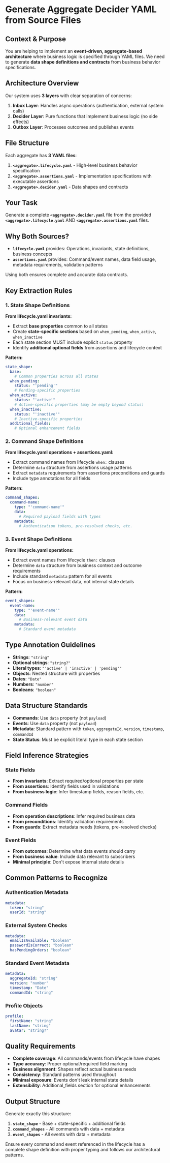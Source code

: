 # Generate Aggregate Decider YAML from Source Files

## Context & Purpose

You are helping to implement an **event-driven, aggregate-based architecture** where business logic is specified through YAML files. We need to generate **data shape definitions and contracts** from business behavior specifications.

## Architecture Overview

Our system uses **3 layers** with clear separation of concerns:

1. **Inbox Layer**: Handles async operations (authentication, external system calls)
2. **Decider Layer**: Pure functions that implement business logic (no side effects)
3. **Outbox Layer**: Processes outcomes and publishes events

## File Structure

Each aggregate has **3 YAML files**:

1. **`<aggregate>.lifecycle.yaml`** - High-level business behavior specification
2. **`<aggregate>.assertions.yaml`** - Implementation specifications with executable assertions
3. **`<aggregate>.decider.yaml`** - Data shapes and contracts

## Your Task

Generate a complete **`<aggregate>.decider.yaml`** file from the provided **`<aggregate>.lifecycle.yaml`** AND **`<aggregate>.assertions.yaml`** files.

## Why Both Sources?

- **`lifecycle.yaml`** provides: Operations, invariants, state definitions, business concepts
- **`assertions.yaml`** provides: Command/event names, data field usage, metadata requirements, validation patterns

Using both ensures complete and accurate data contracts.

## Key Extraction Rules

### 1. State Shape Definitions

**From lifecycle.yaml invariants:**
- Extract **base properties** common to all states
- Create **state-specific sections** based on `when_pending`, `when_active`, `when_inactive`
- Each state section MUST include explicit `status` property
- Identify **additional optional fields** from assertions and lifecycle context

**Pattern:**
```yaml
state_shape:
  base:
    # Common properties across all states
  when_pending:
    status: "'pending'"
    # Pending-specific properties
  when_active:
    status: "'active'"
    # Active-specific properties (may be empty beyond status)
  when_inactive:
    status: "'inactive'"
    # Inactive-specific properties
  additional_fields:
    # Optional enhancement fields
```

### 2. Command Shape Definitions

**From lifecycle.yaml operations + assertions.yaml:**
- Extract command names from lifecycle `when:` clauses
- Determine `data` structure from assertions usage patterns
- Extract `metadata` requirements from assertions preconditions and guards
- Include type annotations for all fields

**Pattern:**
```yaml
command_shapes:
  command-name:
    type: "'command-name'"
    data:
      # Required payload fields with types
    metadata:
      # Authentication tokens, pre-resolved checks, etc.
```

### 3. Event Shape Definitions

**From lifecycle.yaml operations:**
- Extract event names from lifecycle `then:` clauses
- Determine `data` structure from business context and outcome requirements
- Include standard `metadata` pattern for all events
- Focus on business-relevant data, not internal state details

**Pattern:**
```yaml
event_shapes:
  event-name:
    type: "'event-name'"
    data:
      # Business-relevant event data
    metadata:
      # Standard event metadata
```

## Type Annotation Guidelines

- **Strings**: `"string"`
- **Optional strings**: `"string?"`
- **Literal types**: `"'active' | 'inactive' | 'pending'"`
- **Objects**: Nested structure with properties
- **Dates**: `"Date"`
- **Numbers**: `"number"`
- **Booleans**: `"boolean"`

## Data Structure Standards

- **Commands**: Use `data` property (not `payload`)
- **Events**: Use `data` property (not `payload`)
- **Metadata**: Standard pattern with `token`, `aggregateId`, `version`, `timestamp`, `commandId`
- **State Status**: Must be explicit literal type in each state section

## Field Inference Strategies

### State Fields
- **From invariants**: Extract required/optional properties per state
- **From assertions**: Identify fields used in validations
- **From business logic**: Infer timestamp fields, reason fields, etc.

### Command Fields
- **From operation descriptions**: Infer required business data
- **From preconditions**: Identify validation requirements
- **From guards**: Extract metadata needs (tokens, pre-resolved checks)

### Event Fields
- **From outcomes**: Determine what data events should carry
- **From business value**: Include data relevant to subscribers
- **Minimal principle**: Don't expose internal state details

## Common Patterns to Recognize

### Authentication Metadata
```yaml
metadata:
  token: "string"
  userId: "string"
```

### External System Checks
```yaml
metadata:
  emailIsAvailable: "boolean"
  passwordIsCorrect: "boolean"
  hasPendingOrders: "boolean"
```

### Standard Event Metadata
```yaml
metadata:
  aggregateId: "string"
  version: "number"
  timestamp: "Date"
  commandId: "string"
```

### Profile Objects
```yaml
profile:
  firstName: "string"
  lastName: "string"
  avatar: "string?"
```

## Quality Requirements

- **Complete coverage**: All commands/events from lifecycle have shapes
- **Type accuracy**: Proper optional/required field marking
- **Business alignment**: Shapes reflect actual business needs
- **Consistency**: Standard patterns used throughout
- **Minimal exposure**: Events don't leak internal state details
- **Extensibility**: Additional_fields section for optional enhancements

## Output Structure

Generate exactly this structure:
1. **`state_shape`** - Base + state-specific + additional fields
2. **`command_shapes`** - All commands with data + metadata
3. **`event_shapes`** - All events with data + metadata

Ensure every command and event referenced in the lifecycle has a complete shape definition with proper typing and follows our architectural patterns.